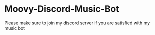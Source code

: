 # Moovy-Discord-Music-Bot

Please make sure to join my discord server if you are satisfied with my music bot
